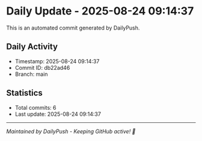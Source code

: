 # Daily Update - 2025-08-24 09:14:37

This is an automated commit generated by DailyPush.

## Daily Activity
- Timestamp: 2025-08-24 09:14:37
- Commit ID: db22ad46
- Branch: main

## Statistics
- Total commits: 6
- Last update: 2025-08-24 09:14:37

---
*Maintained by DailyPush - Keeping GitHub active! 🚀*
